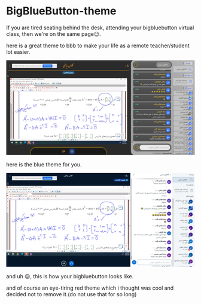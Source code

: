 ﻿# BigBlueButton-theme

If you are tired seating behind the desk, attending your bigbluebutton virtual class, then we're on the same page😉.

here is a great theme to bbb to make your life as a remote teacher/student lot easier.

![Bluey theme](/images/bluey-theme.png "Bluey theme")

here is the blue theme for you.

![Bluey theme](/images/no-theme.png "Bluey theme")

and uh 😒, this is how your bigbluebutton looks like.


and of course an eye-tiring red theme which i thought was cool and decided not to remove it.(do not use that for so long)

